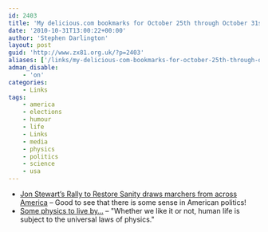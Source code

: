 ```yaml
---
id: 2403
title: 'My delicious.com bookmarks for October 25th through October 31st'
date: '2010-10-31T13:00:22+00:00'
author: 'Stephen Darlington'
layout: post
guid: 'http://www.zx81.org.uk/?p=2403'
aliases: ['/links/my-delicious-com-bookmarks-for-october-25th-through-october-31st.html']
adman_disable:
    - 'on'
categories:
    - Links
tags:
    - america
    - elections
    - humour
    - life
    - Links
    - media
    - physics
    - politics
    - science
    - usa
---
```


- [Jon Stewart’s Rally to Restore Sanity draws marchers from across America](http://www.guardian.co.uk/media/2010/oct/31/rally-restore-sanity-jon-stewart-washington) – Good to see that there is some sense in American politics!
- [Some physics to live by…](http://niemann.blogs.nytimes.com/2010/10/25/unpopular-science/?ref=science) – "Whether we like it or not, human life is subject to the universal laws of physics."